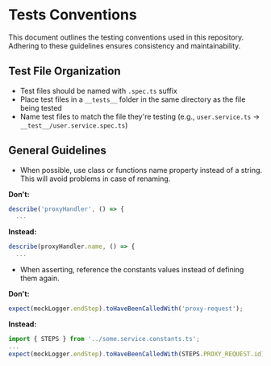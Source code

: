 # Tests Conventions

This document outlines the testing conventions used in this repository. Adhering to these guidelines ensures consistency and maintainability.

## Test File Organization

- Test files should be named with `.spec.ts` suffix
- Place test files in a `__tests__` folder in the same directory as the file being tested
- Name test files to match the file they're testing (e.g., `user.service.ts` → `__test__/user.service.spec.ts`)

## General Guidelines

- When possible, use class or functions name property instead of a string. This will avoid problems in case of renaming.

**Don't:**

```typescript
describe('proxyHandler', () => {
  ...
```

**Instead:**

```typescript
describe(proxyHandler.name, () => {
  ...
```

- When asserting, reference the constants values instead of defining them again.

**Don't:**

```typescript
expect(mockLogger.endStep).toHaveBeenCalledWith('proxy-request');
```

**Instead:**

```typescript
import { STEPS } from '../some.service.constants.ts';
...
expect(mockLogger.endStep).toHaveBeenCalledWith(STEPS.PROXY_REQUEST.id);
```
